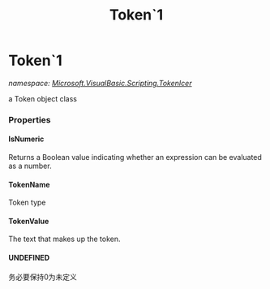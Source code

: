 ﻿---
title: Token`1
---

# Token`1
_namespace: [Microsoft.VisualBasic.Scripting.TokenIcer](N-Microsoft.VisualBasic.Scripting.TokenIcer.html)_

a Token object class



### Properties

#### IsNumeric
Returns a Boolean value indicating whether an expression can be evaluated as
 a number.
#### TokenName
Token type
#### TokenValue
The text that makes up the token.
#### UNDEFINED
务必要保持0为未定义

